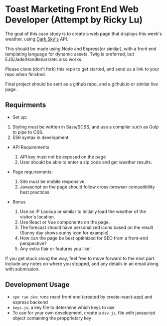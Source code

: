 # Toast Marketing Front End Web Developer (Attempt by Ricky Lu)

The goal of this case study is to create a web page that displays this week's weather, using [Dark Sky's](https://darksky.net/dev) API.

This should be made using Node and Express(or similar), with a front end templating language for dynamic assets. Twig is preferred, but EJS/Jade/Handlebars/etc also works.

Please clone (don't fork) this repo to get started, and send us a link to your repo when finished.

Final project should be sent as a github repo, and a github.io or similar live page.

## Requirments

- Set up:

1.  Styling must be written in Sass/SCSS, and use a compiler such as Gulp to pipe to CSS.
1.  ES6 syntax in development.

- API Requirements

  1.  API key must not be exposed on the page
  1.  User should be able to enter a zip code and get weather results.

- Page requirements:

  1.  Site must be mobile responsive.
  1.  Javascript on the page should follow cross-browser compatibility best practices

- Bonus

  1.  Use an IP Lookup or similar to initially load the weather of the visitor's location.
  1.  Use React or Vue components on the page.
  1.  The forecast should have personalized icons based on the result (Sunny day shows sunny icon for example).
  1.  How can the page be best optimized for SEO from a front-end perspective?
  1.  Any extra flair or features you like!

If you get stuck along the way, feel free to move forward to the next part. Include any notes on where you stopped, and any details in an email along with submission.

## Development Usage

- `npm run dev`: runs react front end (created by create-react-app) and express backend
- `keys.js`: a key file to determine which keys to use
- To use for your own development, create a `dev.js`, file with javascript object containing the propprietary key
